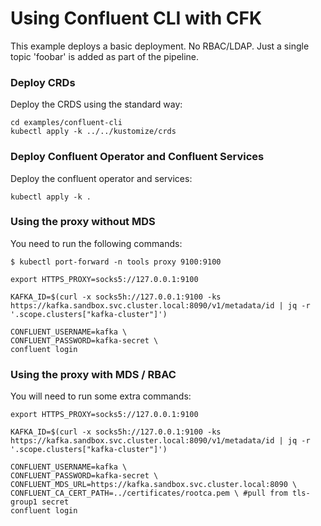 # Using Confluent CLI with CFK
This example deploys a basic deployment.  No RBAC/LDAP.  Just a single topic 'foobar' is added as part of the pipeline.

### Deploy CRDs
Deploy the CRDS using the standard way:
```shell
cd examples/confluent-cli
kubectl apply -k ../../kustomize/crds
```

### Deploy Confluent Operator and Confluent Services
Deploy the confluent operator and services:
```shell
kubectl apply -k .
```

### Using the proxy without MDS
You need to run the following commands:
```shell
$ kubectl port-forward -n tools proxy 9100:9100

export HTTPS_PROXY=socks5://127.0.0.1:9100

KAFKA_ID=$(curl -x socks5h://127.0.0.1:9100 -ks https://kafka.sandbox.svc.cluster.local:8090/v1/metadata/id | jq -r '.scope.clusters["kafka-cluster"]')

CONFLUENT_USERNAME=kafka \
CONFLUENT_PASSWORD=kafka-secret \
confluent login

```

### Using the proxy with MDS / RBAC
You will need to run some extra commands:
```shell
export HTTPS_PROXY=socks5://127.0.0.1:9100

KAFKA_ID=$(curl -x socks5h://127.0.0.1:9100 -ks https://kafka.sandbox.svc.cluster.local:8090/v1/metadata/id | jq -r '.scope.clusters["kafka-cluster"]')

CONFLUENT_USERNAME=kafka \
CONFLUENT_PASSWORD=kafka-secret \
CONFLUENT_MDS_URL=https://kafka.sandbox.svc.cluster.local:8090 \
CONFLUENT_CA_CERT_PATH=../certificates/rootca.pem \ #pull from tls-group1 secret 
confluent login
```